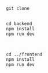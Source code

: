 

	git clone 


	cd backend
	npm install
	npm run dev



	cd ../frontend
	npm install 
	npm run dev
